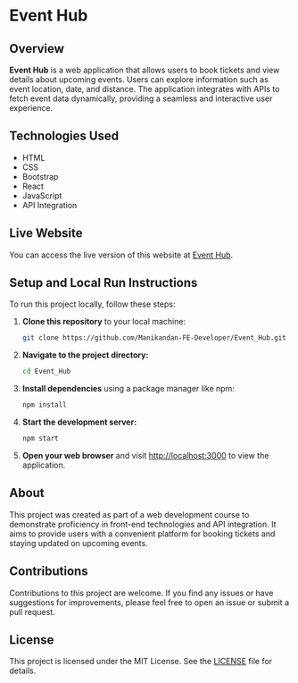 # Event Hub

## Overview
**Event Hub** is a web application that allows users to book tickets and view details about upcoming events. Users can explore information such as event location, date, and distance. The application integrates with APIs to fetch event data dynamically, providing a seamless and interactive user experience.

## Technologies Used
- HTML
- CSS
- Bootstrap
- React
- JavaScript
- API Integration

## Live Website
You can access the live version of this website at [Event Hub](https://event-hub1.netlify.app).

## Setup and Local Run Instructions
To run this project locally, follow these steps:

1. **Clone this repository** to your local machine:
   ```bash
   git clone https://github.com/Manikandan-FE-Developer/Event_Hub.git
   ```

2. **Navigate to the project directory:**
   ```bash
   cd Event_Hub
   ```

3. **Install dependencies** using a package manager like npm:
   ```bash
   npm install
   ```

4. **Start the development server:**
   ```bash
   npm start
   ```

5. **Open your web browser** and visit [http://localhost:3000](http://localhost:3000) to view the application.

## About
This project was created as part of a web development course to demonstrate proficiency in front-end technologies and API integration. It aims to provide users with a convenient platform for booking tickets and staying updated on upcoming events.

## Contributions
Contributions to this project are welcome. If you find any issues or have suggestions for improvements, please feel free to open an issue or submit a pull request.

## License
This project is licensed under the MIT License. See the [LICENSE](LICENSE) file for details.
